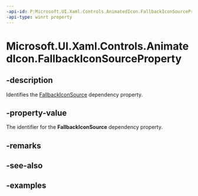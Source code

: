 ```yaml
---
-api-id: P:Microsoft.UI.Xaml.Controls.AnimatedIcon.FallbackIconSourceProperty
-api-type: winrt property
---
```


# Microsoft.UI.Xaml.Controls.AnimatedIcon.FallbackIconSourceProperty

<!--
public static Windows.UI.Xaml.DependencyProperty FallbackIconSourceProperty { get; }
-->

## -description

Identifies the [FallbackIconSource](animatedicon_fallbackiconsource.md) dependency property.

## -property-value

The identifier for the **FallbackIconSource** dependency property.

## -remarks

## -see-also

## -examples
